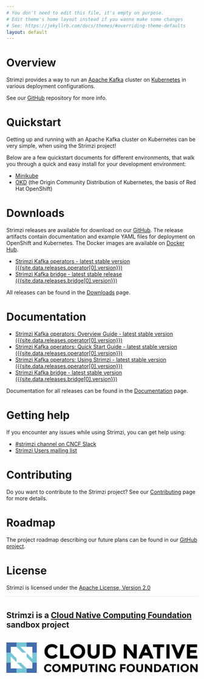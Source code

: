 ```yaml
---
# You don't need to edit this file, it's empty on purpose.
# Edit theme's home layout instead if you wanna make some changes
# See: https://jekyllrb.com/docs/themes/#overriding-theme-defaults
layout: default
---
```


# Overview

Strimzi provides a way to run an [Apache Kafka](https://kafka.apache.org/) cluster on [Kubernetes](https://kubernetes.io/) in various deployment configurations.

See our [GitHub](http://github.com/strimzi) repository for more info.

# Quickstart

Getting up and running with an Apache Kafka cluster on Kubernetes can be very simple, when using the Strimzi project! 

Below are a few quickstart documents for different environments, that walk you through a quick and easy install for your development environment:

* [Minikube](/quickstarts/minikube/)
* [OKD](/quickstarts/okd) (the Origin Community Distribution of Kubernetes, the basis of Red Hat OpenShift)

# Downloads

Strimzi releases are available for download on our [GitHub](https://github.com/strimzi). The release artifacts
contain documentation and example YAML files for deployment on OpenShift and Kubernetes. The Docker images are
available on [Docker Hub](https://hub.docker.com/u/strimzi/).

* [Strimzi Kafka operators - latest stable version ({{site.data.releases.operator[0].version}})](https://github.com/strimzi/strimzi-kafka-operator/releases/tag/{{site.data.releases.operator[0].version}})
* [Strimzi Kafka bridge - latest stable release ({{site.data.releases.bridge[0].version}})](https://github.com/strimzi/strimzi-kafka-bridge/releases/tag/{{site.data.releases.bridge[0].version}})

All releases can be found in the [Downloads](/downloads) page.

# Documentation

* [Strimzi Kafka operators: Overview Guide - latest stable version ({{site.data.releases.operator[0].version}})](/docs/overview/latest/)
* [Strimzi Kafka operators: Quick Start Guide - latest stable version ({{site.data.releases.operator[0].version}})](/docs/quickstart/latest/)
* [Strimzi Kafka operators: Using Strimzi - latest stable version ({{site.data.releases.operator[0].version}})](/docs/latest/)
* [Strimzi Kafka bridge - latest stable version ({{site.data.releases.bridge[0].version}})](/docs/bridge/latest/)

Documentation for all releases can be found in the [Documentation](/documentation) page.

# Getting help

If you encounter any issues while using Strimzi, you can get help using:

* [#strimzi channel on CNCF Slack](https://slack.cncf.io/)
* [Strimzi Users mailing list](https://lists.cncf.io/g/cncf-strimzi-users/topics)

# Contributing

Do you want to contribute to the Strimzi project?
See our [Contributing](/contributing) page for more details.

# Roadmap

The project roadmap describing our future plans can be found in our [GitHub project](https://github.com/strimzi/strimzi-kafka-operator/projects/1).

# License

Strimzi is licensed under the [Apache License, Version 2.0](/LICENSE)

<div style="vertical-align: center; border-top: 1px solid #e8e8e8; padding-top: 1ex;">
    <h2>Strimzi is a <a href="http://cncf.io">Cloud Native Computing Foundation</a> sandbox project</h2>
    <br />
    <img src="assets/cncf-color.png">
</div>